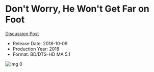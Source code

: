 # Don't Worry, He Won't Get Far on Foot

[Discussion Post](https://www.avsforum.com/threads/bass-eq-for-filtered-movies.2995212/post-56926926)

* Release Date: 2018-10-09
* Production Year: 2018
* Format: BD/DTS-HD MA 5.1

![img 0](https://i.imgur.com/xUl37IN.jpg)

